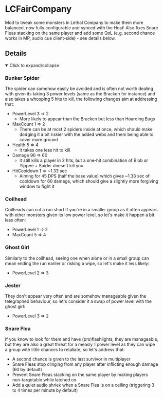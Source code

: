 # LCFairCompany
Mod to tweak some monsters in Lethal Company to make them more balanced, now fully configurable and synced with the Host!
Also fixes Snare Fleas stacking on the same player and add some QoL (e.g. second chance works in MP, audio cue client-side) - see details below.

## Details
<details open>
  <summary>Click to expand/collapse</summary>

### Bunker Spider
The spider can somehow easily be avoided and is often not worth dealing with given its taking 3 power levels (same as the Bracken for instance) and also takes a whooping 5 hits to kill, the following changes aim at addressing that:
- PowerLevel 3 => 2
  - More likely to appear than the Bracken but less than Hoarding Bugs
- MaxCount 1 => 2
  - There can be at most 2 spiders inside at once, which should make dodging it a bit riskier with the added webs and them being able to cover more ground
- Health 5 => 4
  - It takes one less hit to kill
- Damage 90 => 60
  - It still kills a player in 2 hits, but a one-hit combination of Blob or Yippee + Spider doesn't kill you
- HitCooldown 1 => ~1.33 sec
  - Aiming for 45 DPS (half the base value) which gives ~1.33 sec of cooldown for 60 damage, which should give a slightly more forgiving window to fight it

### Coilhead
Coilheads can cut a run short if you're in a smaller group as it often appears with other monsters given its low power level, so let's make it happen a bit less often:
- PowerLevel 1 => 2
- MaxCount 5 => 4

### Ghost Girl
Similarly to the coilhead, seeing one when alone or in a small group can mean ending the run earlier or risking a wipe, so let's make it less likely:
- PowerLevel 2 => 3

### Jester
They don't appear very often and are somehow manageable given the telegraphed behaviour, so let's consider it a swap of power level with the ghost girl:
- PowerLevel 3 => 2

### Snare Flea
If you know to look for them and have (pro)flashlights, they are manageable, but they are also a great threat for a measly 1 power level as they can wipe a group with little chances to retaliate, so let's address that:
- A second chance is given to the last survivor in multiplayer
- Snare Fleas stop clinging from any player after inflicting enough damage (60 by default)
- Prevent Snare Fleas stacking on the same player by making players non-targetable while latched on
- Add a quiet audio shriek when a Snare Flea is on a ceiling (triggering 3 to 4 times per minute by default)

</details>